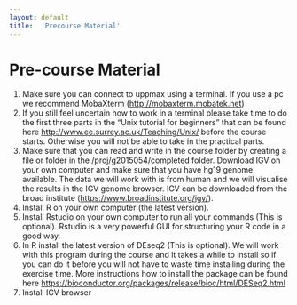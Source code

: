 ```yaml
---
layout: default
title:  'Precourse Material'
---
```


# Pre-course Material


1.   Make sure you can connect to uppmax using a terminal. If you use a pc we recommend MobaXterm (http://mobaxterm.mobatek.net)  
2.   If you still feel uncertain how to work in a terminal  please take time to do the first three parts in the “Unix tutorial for beginners” that can be found here http://www.ee.surrey.ac.uk/Teaching/Unix/ before the course starts. Otherwise you will not be able to take in the practical parts.  
3.   Make sure that you can read and write in the course folder by creating a file or folder in the /proj/g2015054/completed folder.
Download IGV on your own computer and make sure that you have hg19 genome available. The data we will work with is from human and we will visualise the results in the IGV genome browser. IGV can be downloaded from the broad institute (https://www.broadinstitute.org/igv/).  
4.  Install R on your own computer (the latest version).  
5.  Install Rstudio on your own computer to run all your commands (This is optional). Rstudio is a very powerful GUI for structuring your R code in a good way.  
6.  In R install the latest version of DEseq2 (This is optional). We will work with this program during the course and it takes a while to install so if you can do it before you will not have to waste time installing during the exercise time. More instructions how to install the package can be found here https://bioconductor.org/packages/release/bioc/html/DESeq2.html  
7.  Install IGV browser



